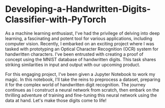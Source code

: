 # Developing-a-Handwritten-Digits-Classifier-with-PyTorch

As a machine learning enthusiast, I've had the privilege of delving into deep learning, a fascinating and potent tool for various applications, including computer vision. Recently, I embarked on an exciting project where I was tasked with prototyping an Optical Character Recognition (OCR) system for handwritten characters. I've been entrusted with creating a proof of concept using the MNIST database of handwritten digits. This task shares striking similarities in input and output with our upcoming product.

For this engaging project, I've been given a Jupyter Notebook to work my magic. In this notebook, I'll take the reins to preprocess a dataset, preparing it for the complex world of handwritten digit recognition. The journey continues as I construct a neural network from scratch, then embark on the thrilling adventure of training and fine-tuning this neural network using the data at hand. Let's make those digits come to life!
